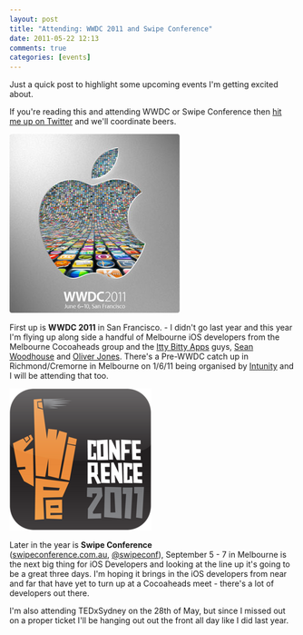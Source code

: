 ```yaml
---
layout: post
title: "Attending: WWDC 2011 and Swipe Conference"
date: 2011-05-22 12:13
comments: true
categories: [events]
---
```


Just a quick post to highlight some upcoming events I'm getting excited about.

If you're reading this and attending WWDC or Swipe Conference then [hit me up on Twitter][1] and we'll coordinate beers.

![WWDC 2011 June 6-10 2011](/images/wwdc-2011.jpg)

First up is **WWDC 2011** in San Francisco. - I didn't go last year and this year I'm flying up along side a handful of Melbourne iOS developers from the Melbourne Cocoaheads group and the [Itty Bitty Apps][2] guys, [Sean Woodhouse][3] and [Oliver Jones][4]. There's a Pre-WWDC catch up in Richmond/Cremorne in Melbourne on 1/6/11 being organised by [Intunity][5] and I will be attending that too.

![Swipe Conference 2011](/images/SwipeConference2011.png)

Later in the year is **Swipe Conference** ([swipeconference.com.au][6], [@swipeconf][7]), September 5 - 7 in Melbourne is the next big thing for iOS Developers and looking at the line up it's going to be a great three days. I'm hoping it brings in the iOS developers from near and far that have yet to turn up at a Cocoaheads meet - there's a lot of developers out there.

I'm also attending TEDxSydney on the 28th of May, but since I missed out on a proper ticket I'll be hanging out out the front all day like I did last year.

[1]: http://twitter.com/sirjec "Jesse Collis (@sirjec) on twitter"
[2]: http://ittybittyapps.com
[3]: http://twitter.com/seanwoodhouse "Sean Woodhouse (@seanwoodhouse) on Twitter"
[4]: http://twitter.com/orj "Oliver Jones (@orj) on Twitter"
[5]: http://intunity.com.au
[6]: http://swipeconference.com.au "Swipe Conference (@swipeconf)"
[7]: http://twitter.com/swipeconf "Swipe Conference - Melbourne Sept 5-6"
